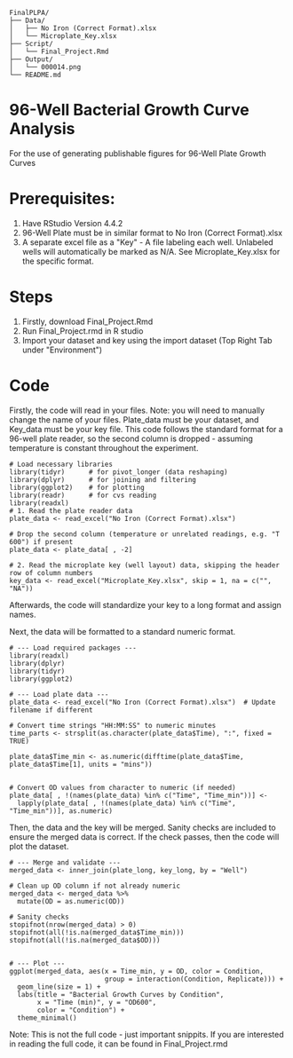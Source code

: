 ```
FinalPLPA/
├── Data/
│   ├── No Iron (Correct Format).xlsx
│   └── Microplate_Key.xlsx
├── Script/
│   └── Final_Project.Rmd
├── Output/
│   └── 000014.png
└── README.md
```


# 96-Well Bacterial Growth Curve Analysis
For the use of generating publishable figures for 96-Well Plate Growth Curves

# Prerequisites:
1. Have RStudio Version 4.4.2
2. 96-Well Plate must be in similar format to No Iron (Correct Format).xlsx
3. A separate excel file as a "Key" - A file labeling each well. Unlabeled wells will automatically be marked as N/A. See Microplate_Key.xlsx for the specific format.

# Steps
1. Firstly, download Final_Project.Rmd
2. Run Final_Project.rmd in R studio
3. Import your dataset and key using the import dataset (Top Right Tab under "Environment")

# Code
Firstly, the code will read in your files. Note: you will need to manually change the name of your files. Plate_data must be your dataset, and Key_data must be your key file. 
This code follows the standard format for a 96-well plate reader, so the second column is dropped - assuming temperature is constant throughout the experiment. 

```{r}
# Load necessary libraries
library(tidyr)      # for pivot_longer (data reshaping)
library(dplyr)      # for joining and filtering
library(ggplot2)    # for plotting
library(readr)      # for cvs reading
library(readxl)
# 1. Read the plate reader data
plate_data <- read_excel("No Iron (Correct Format).xlsx") 

# Drop the second column (temperature or unrelated readings, e.g. "T 600") if present
plate_data <- plate_data[ , -2]

# 2. Read the microplate key (well layout) data, skipping the header row of column numbers
key_data <- read_excel("Microplate_Key.xlsx", skip = 1, na = c("", "NA"))
```

Afterwards, the code will standardize your key to a long format and assign names.

Next, the data will be formatted to a standard numeric format.
```{r}
# --- Load required packages ---
library(readxl)
library(dplyr)
library(tidyr)
library(ggplot2)

# --- Load plate data ---
plate_data <- read_excel("No Iron (Correct Format).xlsx")  # Update filename if different

# Convert time strings "HH:MM:SS" to numeric minutes
time_parts <- strsplit(as.character(plate_data$Time), ":", fixed = TRUE)

plate_data$Time_min <- as.numeric(difftime(plate_data$Time, plate_data$Time[1], units = "mins"))


# Convert OD values from character to numeric (if needed)
plate_data[ , !(names(plate_data) %in% c("Time", "Time_min"))] <- 
  lapply(plate_data[ , !(names(plate_data) %in% c("Time", "Time_min"))], as.numeric)
```
Then, the data and the key will be merged. Sanity checks are included to ensure the merged data is correct. If the check passes, then the code will plot the dataset.

```{r}
# --- Merge and validate ---
merged_data <- inner_join(plate_long, key_long, by = "Well")

# Clean up OD column if not already numeric
merged_data <- merged_data %>%
  mutate(OD = as.numeric(OD))

# Sanity checks
stopifnot(nrow(merged_data) > 0)
stopifnot(all(!is.na(merged_data$Time_min)))
stopifnot(all(!is.na(merged_data$OD)))


# --- Plot ---
ggplot(merged_data, aes(x = Time_min, y = OD, color = Condition,
                        group = interaction(Condition, Replicate))) +
  geom_line(size = 1) +
  labs(title = "Bacterial Growth Curves by Condition",
       x = "Time (min)", y = "OD600",
       color = "Condition") +
  theme_minimal()
```

Note: This is not the full code - just important snippits. If you are interested in reading the full code, it can be found in Final_Project.rmd


